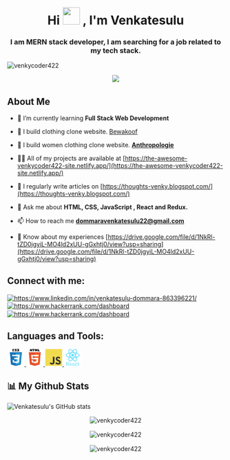 <h1 align="center">Hi <img src="https://user-images.githubusercontent.com/76251822/184340507-a428029b-e36e-4dcf-a266-ade9cc52e6cc.gif" width="40" height="40"></img>
, I'm Venkatesulu</h1>
<h3 align="center">I am MERN stack developer, I am searching for a job related to my tech stack.</h3>

<p align="left"> <img src="https://komarev.com/ghpvc/?username=venkycoder422&label=Profile%20views&color=0e75b6&style=flat" alt="venkycoder422" /> </p>

<p align="center"><img src="https://user-images.githubusercontent.com/76251822/184339637-654f2f93-fc9f-497d-b1e6-5e3dc680afeb.png"></img><p>


## About Me
- 🌱 I’m currently learning **Full Stack Web Development**
- 🔭 I build clothing clone website. [Bewakoof](https://venkycoder422.github.io/bewakoof.github.io/)
- 👯 I build women clothing clone website. [**Anthropologie**](https://anthropologie1.netlify.app/)
- 👨‍💻 All of my projects are available at [https://the-awesome-venkycoder422-site.netlify.app/](https://the-awesome-venkycoder422-site.netlify.app/)

- 📝 I regularly write articles on [https://thoughts-venky.blogspot.com/](https://thoughts-venky.blogspot.com/)

- 💬 Ask me about **HTML, CSS, JavaScript , React and Redux.**

- 📫 How to reach me **dommaravenkatesulu22@gmail.com**

- 📄 Know about my experiences [https://drive.google.com/file/d/1NkRl-tZD0jgyiL-MO4ld2xUU-gGxhtj0/view?usp=sharing](https://drive.google.com/file/d/1NkRl-tZD0jgyiL-MO4ld2xUU-gGxhtj0/view?usp=sharing)

## Connect with me:
<p align="left">
<a href="https://www.linkedin.com/in/venkatesulu-dommara-863396221/" target="blank"><img align="center" src="https://raw.githubusercontent.com/rahuldkjain/github-profile-readme-generator/master/src/images/icons/Social/linked-in-alt.svg" alt="https://www.linkedin.com/in/venkatesulu-dommara-863396221/" height="30" width="40" /></a>
<a href="https://the-awesome-venkycoder422-site.netlify.app/" target="blank"><img align="center" src="https://cdn-icons-png.flaticon.com/512/351/351456.png" alt="https://www.hackerrank.com/dashboard" height="30" width="40" /></a>
<a href="https://www.hackerrank.com/dommaravenkates1" target="blank"><img align="center" src="https://raw.githubusercontent.com/rahuldkjain/github-profile-readme-generator/master/src/images/icons/Social/hackerrank.svg" alt="https://www.hackerrank.com/dashboard" height="30" width="40" /></a>
</p>

## Languages and Tools:
<p align="left"> <a href="https://www.w3schools.com/css/" target="_blank" rel="noreferrer"> <img src="https://raw.githubusercontent.com/devicons/devicon/master/icons/css3/css3-original-wordmark.svg" alt="css3" width="40" height="40"/> </a> <a href="https://www.w3.org/html/" target="_blank" rel="noreferrer"> <img src="https://raw.githubusercontent.com/devicons/devicon/master/icons/html5/html5-original-wordmark.svg" alt="html5" width="40" height="40"/> </a> <a href="https://developer.mozilla.org/en-US/docs/Web/JavaScript" target="_blank" rel="noreferrer"> <img src="https://raw.githubusercontent.com/devicons/devicon/master/icons/javascript/javascript-original.svg" alt="javascript" width="40" height="40"/> </a> <a href="https://reactjs.org/" target="_blank" rel="noreferrer"> <img src="https://raw.githubusercontent.com/devicons/devicon/master/icons/react/react-original-wordmark.svg" alt="react" width="40" height="40"/> </a> </p>

## 📊 My Github Stats
![Venkatesulu's GitHub stats](https://github-readme-stats.vercel.app/api?username=venkycoder422&theme=dark&show_icons=true)
<p align="center"><img align="center"  src="https://github-readme-streak-stats.herokuapp.com/?user=venkycoder422&" alt="venkycoder422" /></p>


<p align="center"><img align="center" src="https://github-readme-stats.vercel.app/api?username=venkycoder422&show_icons=true&locale=en" alt="venkycoder422" /></p>

<p align="center"><img align="center" src="https://github-readme-stats.vercel.app/api/top-langs?username=venkycoder422&show_icons=true&locale=en&layout=compact" alt="venkycoder422" /></p>

